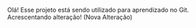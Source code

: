 Olá! Esse projeto está sendo utilizado para aprendizado no Git.
Acrescentando alteração! (Nova Alteração)
